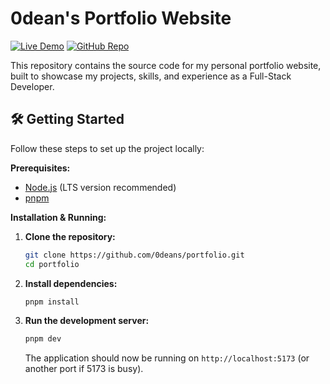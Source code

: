 # 0dean's Portfolio Website

[![Live Demo](https://img.shields.io/badge/Live_Demo-0dean.me-brightgreen?style=flat-square)](https://0dean.me/)
[![GitHub Repo](https://img.shields.io/badge/GitHub-Repository-blue?style=flat-square&logo=github)](https://github.com/0deans/portfolio)

This repository contains the source code for my personal portfolio website, built to showcase my projects, skills, and experience as a Full-Stack Developer.

## 🛠️ Getting Started

Follow these steps to set up the project locally:

**Prerequisites:**

- [Node.js](https://nodejs.org/) (LTS version recommended)
- [pnpm](https://pnpm.io/installation)

**Installation & Running:**

1.  **Clone the repository:**

    ```bash
    git clone https://github.com/0deans/portfolio.git
    cd portfolio
    ```

2.  **Install dependencies:**

    ```bash
    pnpm install
    ```

3.  **Run the development server:**
    ```bash
    pnpm dev
    ```
    The application should now be running on `http://localhost:5173` (or another port if 5173 is busy).
